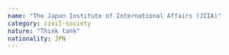 ```yaml
---
name: "The Japan Institute of International Affairs (JIIA)"
category: civil-society
nature: "Think tank"
nationality: JPN
---
```


